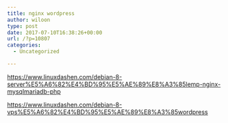 ```yaml
---
title: nginx wordpress
author: wiloon
type: post
date: 2017-07-10T16:38:26+00:00
url: /?p=10807
categories:
  - Uncategorized

---
```

https://www.linuxdashen.com/debian-8-server%E5%A6%82%E4%BD%95%E5%AE%89%E8%A3%85lemp-nginx-mysqlmariadb-php
  
https://www.linuxdashen.com/debian-8-vps%E5%A6%82%E4%BD%95%E5%AE%89%E8%A3%85wordpress